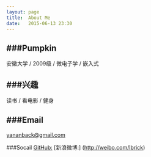 ```yaml
---
layout:	page
title:	About Me
date:	2015-06-13 23:30 
---
```


###Pumpkin
---
安徽大学 / 2009级 / 微电子学 / 嵌入式

###兴趣
---
读书 / 看电影 / 健身

###Email
---
yananback@gmail.com

###Socail
[GitHub:](http://github.com/larrybrick)
[新浪微博:] (http://weibo.com/lbrick)

